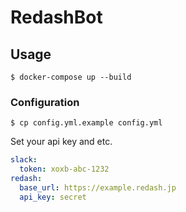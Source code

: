 # RedashBot

## Usage

```
$ docker-compose up --build
```

### Configuration

```
$ cp config.yml.example config.yml
```

Set your api key and etc.

```yaml
slack:
  token: xoxb-abc-1232
redash:
  base_url: https://example.redash.jp
  api_key: secret
